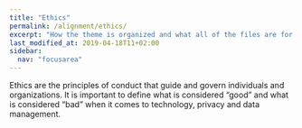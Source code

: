 ```yaml
---
title: "Ethics"
permalink: /alignment/ethics/
excerpt: "How the theme is organized and what all of the files are for."
last_modified_at: 2019-04-18T11+02:00
sidebar:
  nav: "focusarea"
---
```


Ethics are the principles of conduct that guide and govern individuals and organizations. It is important to define what is considered “good” and what is considered “bad” when it comes to technology, privacy and data management.
